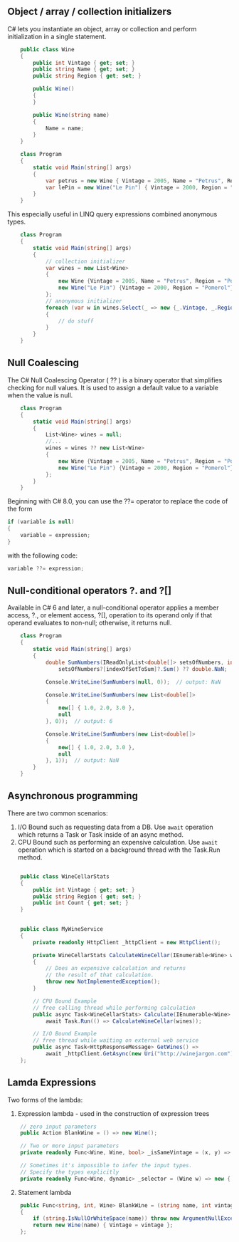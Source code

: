 ## Object / array / collection initializers

C# lets you instantiate an object, array or collection and perform initialization in a single statement.

``` csharp
    public class Wine
    {
        public int Vintage { get; set; }
        public string Name { get; set; }
        public string Region { get; set; }

        public Wine()
        {
        }

        public Wine(string name)
        {
            Name = name;
        }
    }
```


``` csharp
    class Program
    {
        static void Main(string[] args)
        {
            var petrus = new Wine { Vintage = 2005, Name = "Petrus", Region = "Pomerol" };
            var lePin = new Wine("Le Pin") { Vintage = 2000, Region = "Pomerol" };
        }
    }
```

This especially useful in LINQ query expressions combined anonymous types.


``` csharp
    class Program
    {
        static void Main(string[] args)
        {
            // collection initializer
            var wines = new List<Wine>
            {
                new Wine {Vintage = 2005, Name = "Petrus", Region = "Pomerol"},
                new Wine("Le Pin") {Vintage = 2000, Region = "Pomerol"}
            };
            // anonymous initializer
            foreach (var w in wines.Select(_ => new {_.Vintage, _.Region}))
            {
                // do stuff
            }
        }
    }
```

## Null Coalescing

The C# Null Coalescing Operator ( ?? ) is a binary operator that simplifies checking for null values. It is used to assign a default value to a variable when the value is null.

``` csharp
    class Program
    {
        static void Main(string[] args)
        {
            List<Wine> wines = null;
            //...
            wines = wines ?? new List<Wine>
            {
                new Wine {Vintage = 2005, Name = "Petrus", Region = "Pomerol"},
                new Wine("Le Pin") {Vintage = 2000, Region = "Pomerol"}
            };
        }
    }
```

Beginning with C# 8.0, you can use the ??= operator to replace the code of the form

``` csharp
if (variable is null)
{
    variable = expression;
}
```
with the following code:
``` csharp
variable ??= expression;
```

## Null-conditional operators ?. and ?[]
Available in C# 6 and later, a null-conditional operator applies a member access, ?., or element access, ?[], operation to its operand only if that operand evaluates to non-null; otherwise, it returns null.


``` csharp
    class Program
    {
        static void Main(string[] args)
        {
            double SumNumbers(IReadOnlyList<double[]> setsOfNumbers, int indexOfSetToSum) => 
                setsOfNumbers?[indexOfSetToSum]?.Sum() ?? double.NaN;

            Console.WriteLine(SumNumbers(null, 0));  // output: NaN

            Console.WriteLine(SumNumbers(new List<double[]>
            {
                new[] { 1.0, 2.0, 3.0 },
                null
            }, 0));  // output: 6

            Console.WriteLine(SumNumbers(new List<double[]>
            {
                new[] { 1.0, 2.0, 3.0 },
                null
            }, 1));  // output: NaN
        }
    }
```

## Asynchronous programming

There are two common scenarios:

1.  I/O Bound such as requesting data from a DB. Use `await` operation which returns a Task or Task<T> inside of an async method.
1.  CPU Bound such as performing an expensive calculation. Use `await` operation which is started on a background thread with the Task.Run method.

``` csharp

    public class WineCellarStats
    {
        public int Vintage { get; set; }
        public string Region { get; set; }
        public int Count { get; set; }
    }
```

``` csharp
    
    public class MyWineService
    {
        private readonly HttpClient _httpClient = new HttpClient();

        private WineCellarStats CalculateWineCellar(IEnumerable<Wine> wines)
        {
            // Does an expensive calculation and returns
            // the result of that calculation.
            throw new NotImplementedException();
        }

        // CPU Bound Example
        // free calling thread while performing calculation
        public async Task<WineCellarStats> Calculate(IEnumerable<Wine> wines) =>
            await Task.Run(() => CalculateWineCellar(wines));

        // I/O Bound Example
        // free thread while waiting on external web service
        public async Task<HttpResponseMessage> GetWines() =>
            await _httpClient.GetAsync(new Uri("http://winejargon.com"));
    };
```

## Lamda Expressions

Two forms of the lambda:

1. Expression lambda - used in the construction of expression trees

``` csharp
    // zero input parameters 
    public Action BlankWine = () => new Wine();

    // Two or more input parameters 
    private readonly Func<Wine, Wine, bool> _isSameVintage = (x, y) => x.Vintage == y.Vintage;

    // Sometimes it's impossible to infer the input types.
    // Specify the types explicitly
    private readonly Func<Wine, dynamic> _selector = (Wine w) => new { w.Vintage, w.Region };
```

2. Statement lambda 

``` csharp
    public Func<string, int, Wine> BlankWine = (string name, int vintage) =>
    {
        if (string.IsNullOrWhiteSpace(name)) throw new ArgumentNullException(nameof(name));
        return new Wine(name) { Vintage = vintage }; 
    };
```
